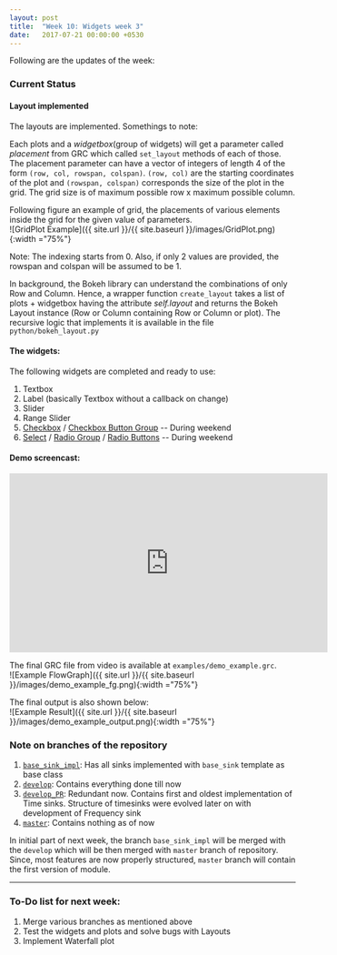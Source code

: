 ```yaml
---
layout: post
title:  "Week 10: Widgets week 3"
date:   2017-07-21 00:00:00 +0530
---
```


Following are the updates of the week:

### Current Status
#### Layout implemented 
The layouts are implemented. Somethings to note:

Each plots and a *widgetbox*(group of widgets) will get a parameter called *placement* from GRC which called `set_layout` methods of each of those. The placement parameter can have a vector of integers of length 4 of the form `(row, col, rowspan, colspan)`. `(row, col)` are the starting coordinates of the plot and `(rowspan, colspan)` corresponds the size of the plot in the grid. The grid size is of maximum possible row x maximum possible column.

Following figure an example of grid, the placements of various elements inside the grid for the given value of parameters. <br>
![GridPlot Example]({{ site.url }}/{{ site.baseurl }}/images/GridPlot.png){:width ="75%"}

Note: The indexing starts from 0. Also, if only 2 values are provided, the rowspan and colspan will be assumed to be 1.

In background, the Bokeh library can understand the combinations of only Row and Column. Hence, a wrapper function `create_layout` takes a list of plots + widgetbox having the attribute *self.layout* and returns the Bokeh Layout instance (Row or Column containing Row or Column or plot). The recursive logic that implements it is available in the file `python/bokeh_layout.py`

#### The widgets:
The following widgets are completed and ready to use:
1. Textbox
2. Label (basically Textbox without a callback on change)
3. Slider
4. Range Slider
5. [Checkbox][checkbox] / [Checkbox Button Group][checkboxButton] -- During weekend
6. [Select][select] / [Radio Group][radio] / [Radio Buttons][radioButton] -- During weekend

#### Demo screencast:
<iframe width="560" height="315" src="https://www.youtube.com/embed/0LNlwYrcjps" frameborder="0" allowfullscreen></iframe><br>

The final GRC file from video is available at `examples/demo_example.grc`.<br>
![Example FlowGraph]({{ site.url }}/{{ site.baseurl }}/images/demo_example_fg.png){:width ="75%"}<br>

The final output is also shown below:<br>
![Example Result]({{ site.url }}/{{ site.baseurl }}/images/demo_example_output.png){:width ="75%"}<br>

### Note on branches of the repository
1. [`base_sink_impl`][base_sink_impl]: Has all sinks implemented with `base_sink` template as base class
2. [`develop`][develop_branch]: Contains everything done till now
3. [`develop_PR`][develop_PR_branch]: Redundant now. Contains first and oldest implementation of Time sinks. Structure of timesinks were evolved later on with development of Frequency sink
4. [`master`][master_branch]: Contains nothing as of now

In initial part of next week, the branch `base_sink_impl` will be merged with the `develop` which will be then merged with `master` branch of repository. Since, most features are now properly structured, `master` branch will contain the first version of module.

-------------------------
### To-Do list for next week:
1. Merge various branches as mentioned above
1. Test the widgets and plots and solve bugs with Layouts
2. Implement Waterfall plot

[select]: http://bokeh.pydata.org/en/latest/docs/user_guide/interaction/widgets.html#select
[radio]: http://bokeh.pydata.org/en/latest/docs/user_guide/interaction/widgets.html#radio-group
[radioButton]: http://bokeh.pydata.org/en/latest/docs/user_guide/interaction/widgets.html#radio-button-group
[checkboxButton]: http://bokeh.pydata.org/en/latest/docs/user_guide/interaction/widgets.html#checkbox-button-group
[checkbox]: http://bokeh.pydata.org/en/latest/docs/user_guide/interaction/widgets.html#checkbox-group
[previous_post]: /GSoC2017/2017/06/16/TimeSink4.html
[develop_branch]: https://github.com/kartikp1995/gr-bokehgui/tree/develop/
[develop_PR_branch]: https://github.com/kartikp1995/gr-bokehgui/tree/develop_PR/
[base_sink_impl]: https://github.com/kartikp1995/gr-bokehgui/tree/base_sink_impl/
[master_branch]: https://github.com/kartikp1995/gr-bokehgui/tree/master/
[discussion_forum]: mailto:discuss-gnuradio@gnu.org
[bokeh_branch]: https://github.com/kartikp1995/gnuradio/tree/bokeh_in_gnuradio/
[exampleDemo]: https://github.com/kartikp1995/gr-bokehgui/blob/develop/examples/demo_example.grc
